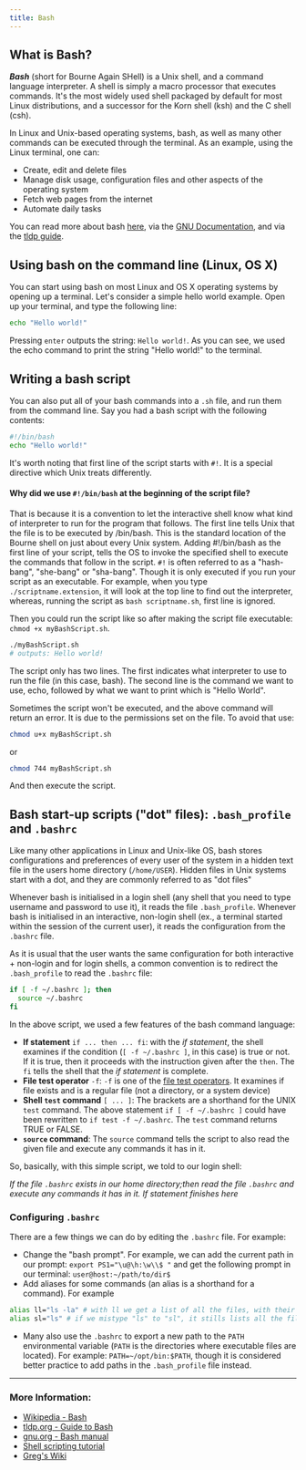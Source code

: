 ```yaml
---
title: Bash
---
```


## What is Bash?

***Bash*** (short for Bourne Again SHell) is a Unix shell, and a command language interpreter. A shell is simply a macro processor that executes commands. It's the most widely used shell packaged by default for most Linux distributions, and a successor for the Korn shell (ksh) and the C shell (csh).

In Linux and Unix-based operating systems, bash, as well as many other commands can be executed through the terminal. As an example, using the Linux terminal, one can:
* Create, edit and delete files
* Manage disk usage, configuration files and other aspects of the operating system
* Fetch web pages from the internet
* Automate daily tasks

You can read more about bash <a href="https://www.gnu.org/software/bash/">here</a>, via the <a href="https://www.gnu.org/software/bash/manual/html_node/index.html#SEC_Contents">GNU Documentation</a>, and via the <a href="http://tldp.org/HOWTO/Bash-Prog-Intro-HOWTO.html#toc10">tldp guide</a>.


## Using bash on the command line (Linux, OS X)

You can start using bash on most Linux and OS X operating systems by opening up a terminal.  Let's consider a simple hello world example. Open up your terminal, and type the following line:

```sh
echo "Hello world!"
```
Pressing `enter` outputs the string: `Hello world!`. As you can see, we used the echo command to print the string "Hello world!" to the terminal.  


## Writing a bash script 

You can also put all of your bash commands into a `.sh` file, and run them from the command line. Say you had a bash script with the following contents:

```sh
#!/bin/bash
echo "Hello world!"
```
It's worth noting that first line of the script starts with `#!`. It is a special directive which Unix treats differently. 

#### Why did we use `#!/bin/bash` at the beginning of the script file? 
That is because it is a convention to let the interactive shell know what kind of interpreter to run for the program that follows. The first line tells Unix that the file is to be executed by /bin/bash. This is the standard location of the Bourne shell on just about every Unix system. Adding #!/bin/bash as the first line of your script, tells the OS to invoke the specified shell to execute the commands that follow in the script.
`#!` is often referred to as a "hash-bang", "she-bang" or "sha-bang".
Though it is only executed if you run your script as an executable. For example, when you type `./scriptname.extension`, it will look at the top line to find out the interpreter, whereas, running the script as `bash scriptname.sh`, first line is ignored. 

Then you could run the script like so after making the script file executable: `chmod +x myBashScript.sh`.

```sh
./myBashScript.sh
# outputs: Hello world!
```

The script only has two lines. The first indicates what interpreter to use to run the file (in this case, bash). The second line is the command we want to use, echo, followed by what we want to print which is "Hello World".

Sometimes the script won't be executed, and the above command will return an error. It is due to the permissions set on the file. To avoid that use:

```sh
chmod u+x myBashScript.sh
````
or
```sh
chmod 744 myBashScript.sh
````
And then execute the script.

## Bash start-up scripts ("dot" files): `.bash_profile` and `.bashrc`

Like many other applications in Linux and Unix-like OS, bash stores configurations and preferences of every user of the system in a hidden text file in the users home directory (`/home/USER`). Hidden files in Unix systems start with a dot, and they are commonly referred to as "dot files"

Whenever bash is initialised in a login shell (any shell that you need to type username and password to use it), it reads the file `.bash_profile`. Whenever bash is initialised in an interactive, non-login shell (ex., a terminal started within the session of the current user), it reads the configuration from the `.bashrc` file.

As it is usual that the user wants the same configuration for both interactive + non-login and for login shells, a common convention is to redirect the `.bash_profile` to read the `.bashrc` file:

```sh
if [ -f ~/.bashrc ]; then
  source ~/.bashrc
fi
```

In the above script, we used a few features of the bash command language:

+ **If statement** `if ... then ... fi`: with the *if statement*, the shell examines if the condition (`[ -f ~/.bashrc ]`, in this case) is true or not. If it is true, then it proceeds with the instruction given after the `then`. The `fi` tells the shell that the *if statement* is complete.
+ **File test operator** `-f`: `-f` is one of the [file test operators](https://www.tldp.org/LDP/abs/html/fto.html). It examines if file exists and is a regular file (not a directory, or a system device)
+ **Shell `test` command** `[ ... ]`: The brackets are a shorthand for the UNIX `test` command. The above statement `if [ -f ~/.bashrc ]` could have been rewritten to `if test -f ~/.bashrc`. The `test` command returns TRUE or FALSE.
+ **`source` command**: The `source` command tells the script to also read the given file and execute any commands it has in it.

So, basically, with this simple script, we told to our login shell:

*If the file `.bashrc` exists in our home directory;then
  read the file `.bashrc` and execute any commands it has in it.
If statement finishes here*

### Configuring `.bashrc`

There are a few things we can do by editing the `.bashrc` file. For example:

+ Change the "bash prompt". For example, we can add the current path in our prompt: `export PS1="\u@\h:\w\\$ "` and get the following prompt in our terminal: `user@host:~/path/to/dir$`
+ Add aliases for some commands (an alias is a shorthand for a command). For example
```sh
alias ll="ls -la" # with ll we get a list of all the files, with their permissions, size and timestamp
alias sl="ls" # if we mistype "ls" to "sl", it stills lists all the files
```
+ Many also use the `.bashrc` to export a new path to the `PATH` environmental variable (`PATH` is the directories where executable files are located). For example: `PATH=~/opt/bin:$PATH`, though it is considered better practice to add paths in the `.bash_profile` file instead.

---

### More Information:

* [Wikipedia - Bash](https://en.wikipedia.org/wiki/Bash_(Unix_shell))
* [tldp.org - Guide to Bash](http://tldp.org/HOWTO/Bash-Prog-Intro-HOWTO.html#toc2)
* [gnu.org - Bash manual](https://www.gnu.org/software/bash/manual/html_node/index.html#SEC_Contents)
* [Shell scripting tutorial](https://www.shellscript.sh/)
* [Greg's Wiki](http://mywiki.wooledge.org/)
